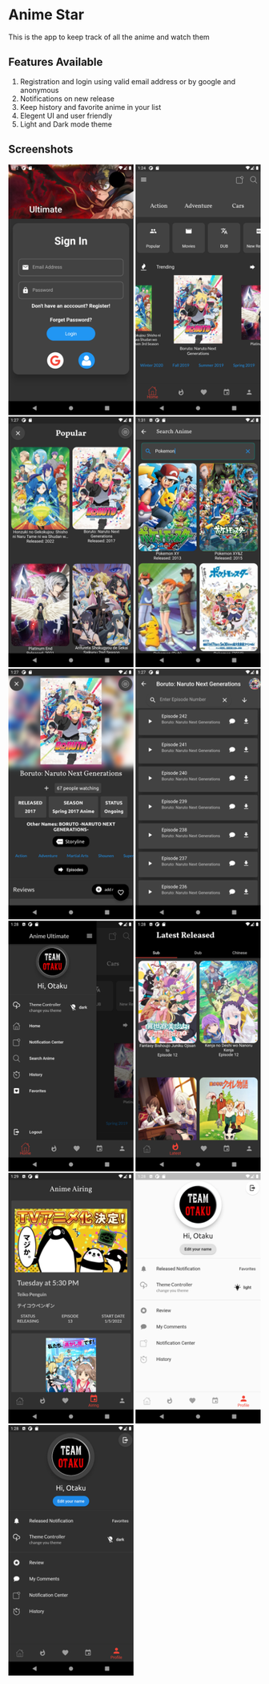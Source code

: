 # Anime Star

This is the app to keep track of all the anime and watch them

## Features Available
1. Registration and login using valid email address or by google and anonymous
2. Notifications on new release
3. Keep history and favorite anime in your list
4. Elegent UI and user friendly
5. Light and Dark mode theme

## Screenshots
<img src="https://github.com/bxs8072/animestar/blob/master/Screenshots/Screenshot_1648577542.png" alt="Authentication" height = "500" width="250"/>
<img src="https://github.com/bxs8072/animestar/blob/master/Screenshots/Screenshot_1648578279.png" alt="Dashboard" height = "500" width="250"/>
<img src="https://github.com/bxs8072/animestar/blob/master/Screenshots/Screenshot_1648578444.png" alt="Popular" height = "500" width="250"/>
<img src="https://github.com/bxs8072/animestar/blob/master/Screenshots/Screenshot_1648578686.png" alt="Search" height = "500" width="250"/>
<img src="https://github.com/bxs8072/animestar/blob/master/Screenshots/Screenshot_1648578455.png" alt="Anime Detail" height = "500" width="250"/>
<img src="https://github.com/bxs8072/animestar/blob/master/Screenshots/Screenshot_1648578469.png" alt="Episodes" height = "500" width="250"/>
<img src="https://github.com/bxs8072/animestar/blob/master/Screenshots/Screenshot_1648578493.png" alt="Side Drawer" height = "500" width="250"/>
<img src="https://github.com/bxs8072/animestar/blob/master/Screenshots/Screenshot_1648578525.png" alt="Latest Release" height = "500" width="250"/>
<img src="https://github.com/bxs8072/animestar/blob/master/Screenshots/Screenshot_1648578572.png" alt="Schedule" height = "500" width="250"/>
<img src="https://github.com/bxs8072/animestar/blob/master/Screenshots/Screenshot_1648578501.png" alt="Profile Page" height = "500" width="250"/>
<img src="https://github.com/bxs8072/animestar/blob/master/Screenshots/Screenshot_1648578513.png" alt="Dark Mode" height = "500" width="250"/>
